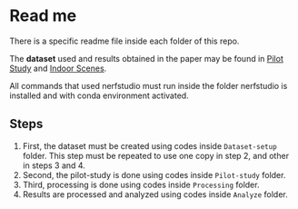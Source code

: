 # Read me

There is a specific readme file inside each folder of this repo.

The **dataset** used and results obtained in the paper may be found in [Pilot Study](https://drive.google.com/drive/folders/1OfeHh8-wha0dBBx-tQtzCN6a31vnCQNw?usp=drive_link) and [Indoor Scenes](https://drive.google.com/drive/folders/1XAl279F32Iswlbqscjb4qIZVxUqgwO05?usp=drive_link).

All commands that used nerfstudio must run inside the folder nerfstudio is installed and with conda environment activated.

## Steps
1. First, the dataset must be created using codes inside `Dataset-setup` folder. This step must be repeated to use one copy in step 2, and other in steps 3 and 4.
2. Second, the pilot-study is done using codes inside `Pilot-study` folder.
3. Third, processing is done using codes inside `Processing` folder.
4. Results are processed and analyzed using codes inside `Analyze` folder.